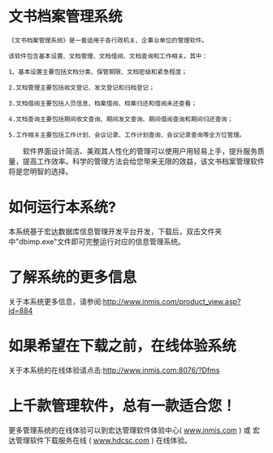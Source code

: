 # 文书档案管理系统

    《文书档案管理系统》是一套适用于各行政机关、企事业单位的管理软件。
    
    该软件包含基本设置、文档管理、文档借阅、文档查询和工作相关。其中：
    
    1、基本设置主要包括文档分类、保管期限、文档密级和紧急程度；
    
    2.文档管理主要包括收文登记、发文登记和归档登记；
    
    3.文档借阅主要包括人员信息、档案借阅、档案归还和借阅未还查看；
    
    4.文档查询主要包括期间收文查询、期间发文查询、期间借阅查询和期间归还查询；
    
    5.工作相关主要包括工作计划、会议记录、工作计划查询、会议记录查询等全方位管理。

　　软件界面设计简洁、美观其人性化的管理可以使用户用轻易上手，提升服务质量，提高工作效率。科学的管理方法会给您带来无限的效益，该文书档案管理软件将是您明智的选择。

# 如何运行本系统?

本系统基于宏达数据库信息管理开发平台开发，下载后，双击文件夹中"dbimp.exe"文件即可完整运行对应的信息管理系统。

# 了解系统的更多信息

关于本系统更多信息，请参阅:http://www.inmis.com/product_view.asp?id=884

# 如果希望在下载之前，在线体验系统

关于本系统的在线体验请点击:http://www.inmis.com:8076/?Dfms

# 上千款管理软件，总有一款适合您！

更多管理系统的在线体验可以到宏达管理软件体验中心( www.inmis.com ) 或 宏达管理软件下载服务在线 ( www.hdcsc.com ) 在线体验。

